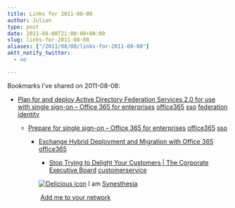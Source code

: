 ```yaml
---
title: Links for 2011-08-08
author: Julian
type: post
date: 2011-08-08T21:00:00+00:00
slug: links-for-2011-08-08 
aliases: ["/2011/08/08/links-for-2011-08-08"]
aktt_notify_twitter:
  - no

---
```

Bookmarks I&#8217;ve shared on 2011-08-08:

  * [Plan for and deploy Active Directory Federation Services 2.0 for use with single sign-on &#8211; Office 365 for enterprises][1] 
    [office365][2] [sso][3] [federation][4] [identity][5] </li> 
    
      * [Prepare for single sign-on &#8211; Office 365 for enterprises][6] 
        [office365][2] [sso][3] </li> 
        
          * [Exchange Hybrid Deployment and Migration with Office 365][7] 
            [office365][2] </li> 
            
              * [Stop Trying to Delight Your Customers | The Corporate Executive Board][8] 
                [customerservice][9] </li> </ul> 
                
                <p class="deliciouslink">
                  <a href="https://del.icio.us/synesthesia" title="See all my bookmarks on del.icio.us"><img src="https://www.synesthesia.co.uk/images/deliciousicon.jpg" alt="Delicious icon" /></a>&nbsp;I am <a href="https://del.icio.us/synesthesia" title="See all my bookmarks on del.icio.us">Synesthesia</a>
                </p>
                
                <p class="deliciouslink">
                  <a href="https://del.icio.us/network?add=synesthesia" title="Add me to your del.icio.us network"><img src="https://www.synesthesia.co.uk/images/add.gif" alt="" /></a>&nbsp;<a href="https://del.icio.us/network?add=synesthesia" title="Add me to your del.icio.us network">Add me to your network</a>
                </p>

 [1]: https://onlinehelp.microsoft.com/en-us/Office365-enterprises/ff652539.aspx
 [2]: https://www.delicious.com/synesthesia/office365
 [3]: https://www.delicious.com/synesthesia/sso
 [4]: https://www.delicious.com/synesthesia/federation
 [5]: https://www.delicious.com/synesthesia/identity
 [6]: https://onlinehelp.microsoft.com/en-us/Office365-enterprises/ff652540.aspx
 [7]: https://help.outlook.com/en-us/140/ff633682.aspx
 [8]: https://www.executiveboard.com/ccc-customer-effort/index.html
 [9]: https://www.delicious.com/synesthesia/customerservice